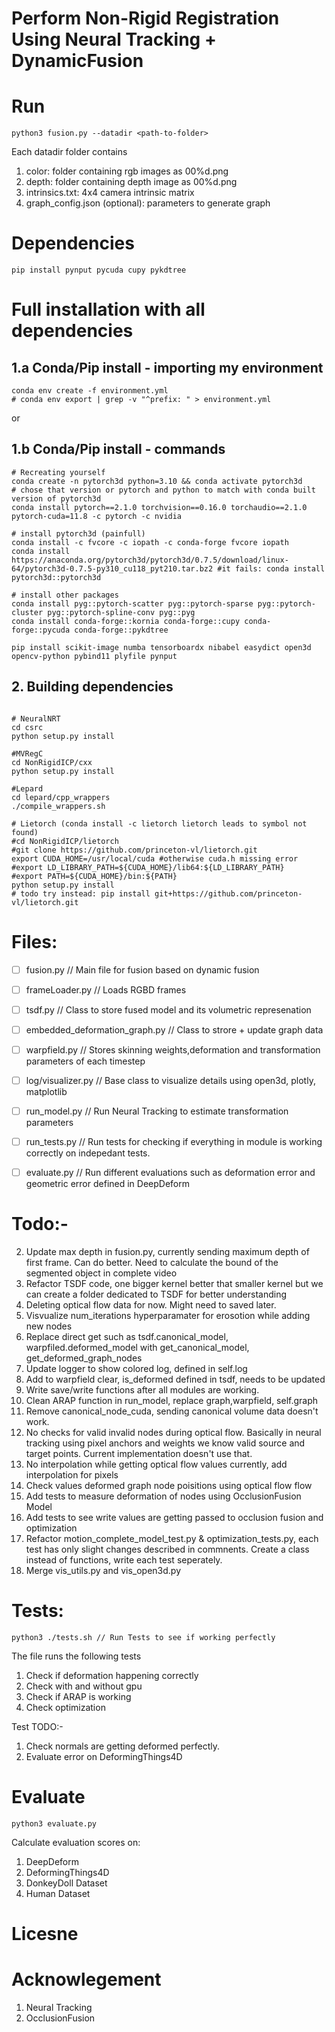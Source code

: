 # Perform Non-Rigid Registration Using Neural Tracking + DynamicFusion

# Run
```
python3 fusion.py --datadir <path-to-folder>
``` 

Each datadir folder contains
1. color: folder containing rgb images as 00%d.png
2. depth: folder containing depth image as 00%d.png 
3. intrinsics.txt: 4x4 camera intrinsic matrix 
4. graph_config.json (optional): parameters to generate graph 

# Dependencies 
```
pip install pynput pycuda cupy pykdtree
```  

# Full installation with all dependencies

## 1.a Conda/Pip install - importing my environment
```shell
conda env create -f environment.yml
# conda env export | grep -v "^prefix: " > environment.yml
```

or

## 1.b Conda/Pip install - commands

```shell
# Recreating yourself
conda create -n pytorch3d python=3.10 && conda activate pytorch3d
# chose that version or pytorch and python to match with conda built version of pytorch3d
conda install pytorch==2.1.0 torchvision==0.16.0 torchaudio==2.1.0 pytorch-cuda=11.8 -c pytorch -c nvidia

# install pytorch3d (painfull)
conda install -c fvcore -c iopath -c conda-forge fvcore iopath
conda install https://anaconda.org/pytorch3d/pytorch3d/0.7.5/download/linux-64/pytorch3d-0.7.5-py310_cu118_pyt210.tar.bz2 #it fails: conda install pytorch3d::pytorch3d

# install other packages
conda install pyg::pytorch-scatter pyg::pytorch-sparse pyg::pytorch-cluster pyg::pytorch-spline-conv pyg::pyg
conda install conda-forge::kornia conda-forge::cupy conda-forge::pycuda conda-forge::pykdtree

pip install scikit-image numba tensorboardx nibabel easydict open3d opencv-python pybind11 plyfile pynput
```

## 2. Building dependencies

```shell

# NeuralNRT
cd csrc
python setup.py install

#MVRegC
cd NonRigidICP/cxx
python setup.py install

#Lepard
cd lepard/cpp_wrappers
./compile_wrappers.sh

# Lietorch (conda install -c lietorch lietorch leads to symbol not found)
#cd NonRigidICP/lietorch
#git clone https://github.com/princeton-vl/lietorch.git
export CUDA_HOME=/usr/local/cuda #otherwise cuda.h missing error
#export LD_LIBRARY_PATH=${CUDA_HOME}/lib64:${LD_LIBRARY_PATH}
#export PATH=${CUDA_HOME}/bin:${PATH}
python setup.py install
# todo try instead: pip install git+https://github.com/princeton-vl/lietorch.git
```


# Files: 
- [ ] fusion.py 					// Main file for fusion based on dynamic fusion 

- [ ] frameLoader.py 				// Loads RGBD frames 
- [ ] tsdf.py 						// Class to store fused model and its volumetric represenation
- [ ] embedded_deformation_graph.py // Class to strore + update graph data 
- [ ] warpfield.py 					// Stores skinning weights,deformation and transformation parameters of each timestep 
- [ ] log/visualizer.py 			// Base class to visualize details using open3d, plotly, matplotlib  
- [ ] run_model.py 					// Run Neural Tracking to estimate transformation parameters

- [ ] run_tests.py 					// Run tests for checking if everything in module is working correctly on indepedant tests. 
- [ ] evaluate.py 					// Run different evaluations such as deformation error and geometric error defined in DeepDeform

# Todo:- 
2. Update max depth in fusion.py, currently sending maximum depth of first frame. Can do better. Need to calculate the bound of the segmented object in complete video
3. Refactor TSDF code, one bigger kernel better that smaller kernel but we can create a folder dedicated to TSDF for better understanding
7. Deleting optical flow data for now. Might need to saved later. 
14. Visvualize num_iterations hyperparamater for erosotion while adding new nodes 
16. Replace direct get such as tsdf.canonical_model, warpfiled.deformed_model with get_canonical_model, get_deformed_graph_nodes 
18. Update logger to show colored log, defined in self.log 
19. Add to warpfield clear, is_deformed defined in tsdf, needs to be updated 
21. Write save/write functions after all modules are working.
22. Clean ARAP function in run_model, replace graph,warpfield, self.graph
23. Remove canonical_node_cuda, sending canonical volume data doesn't work.
24. No checks for valid invalid nodes during optical flow. Basically in neural tracking using pixel anchors and weights we know valid source and target points. Current implementation doesn't use that. 
25. No interpolation while getting optical flow values currently, add interpolation for pixels  
26. Check values deformed graph node poisitions using optical flow flow
27. Add tests to measure deformation of nodes using OcclusionFusion Model 
28. Add tests to see write values are getting passed to occlusion fusion and optimization
29. Refactor motion_complete_model_test.py & optimization_tests.py, each test has only slight changes described in commnents. Create a class instead of functions, write each test seperately.   
30. Merge vis_utils.py and vis_open3d.py
# Tests: 
```
python3 ./tests.sh // Run Tests to see if working perfectly
```
The file runs the following tests
1. Check if deformation happening correctly
2. Check with and without gpu 
3. Check if ARAP is working
4. Check optimization

Test TODO:- 
1. Check normals are getting deformed perfectly. 
4. Evaluate error on DeformingThings4D 

# Evaluate 
```
python3 evaluate.py 
```
Calculate evaluation scores on:
1. DeepDeform
2. DeformingThings4D 
3. DonkeyDoll Dataset
4. Human Dataset 

# Licesne 


# Acknowlegement
1. Neural Tracking
2. OcclusionFusion 